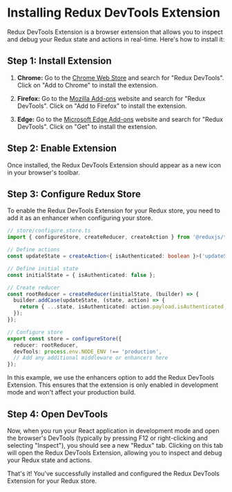 # Installing Redux DevTools Extension

Redux DevTools Extension is a browser extension that allows you to inspect and debug your Redux state and actions in real-time. Here's how to install it:

## Step 1: Install Extension

1. **Chrome:** Go to the [Chrome Web Store](https://chrome.google.com/webstore/detail/redux-devtools/lmhkpmbekcpmknklioeibfkpmmfibljd) and search for "Redux DevTools". Click on "Add to Chrome" to install the extension.

2. **Firefox:** Go to the [Mozilla Add-ons](https://addons.mozilla.org/en-US/firefox/addon/redux-devtools/) website and search for "Redux DevTools". Click on "Add to Firefox" to install the extension.

3. **Edge:** Go to the [Microsoft Edge Add-ons](https://microsoftedge.microsoft.com/addons/detail/redux-devtools/nihefkbdcfbmoofkjfkhjnikpdhbfbpc) website and search for "Redux DevTools". Click on "Get" to install the extension.

## Step 2: Enable Extension

Once installed, the Redux DevTools Extension should appear as a new icon in your browser's toolbar.

## Step 3: Configure Redux Store

To enable the Redux DevTools Extension for your Redux store, you need to add it as an enhancer when configuring your store.

```typescript
// store/configure.store.ts
import { configureStore, createReducer, createAction } from '@reduxjs/toolkit';

// Define actions
const updateState = createAction<{ isAuthenticated: boolean }>('updateState');

// Define initial state
const initialState = { isAuthenticated: false };

// Create reducer
const rootReducer = createReducer(initialState, (builder) => {
  builder.addCase(updateState, (state, action) => {
    return { ...state, isAuthenticated: action.payload.isAuthenticated };
  });
});

// Configure store
export const store = configureStore({
  reducer: rootReducer,
  devTools: process.env.NODE_ENV !== 'production',
  // Add any additional middleware or enhancers here
});
```

In this example, we use the enhancers option to add the Redux DevTools Extension. This ensures that the extension is only enabled in development mode and won't affect your production build.

## Step 4: Open DevTools

Now, when you run your React application in development mode and open the browser's DevTools (typically by pressing F12 or right-clicking and selecting "Inspect"), you should see a new "Redux" tab. Clicking on this tab will open the Redux DevTools Extension, allowing you to inspect and debug your Redux state and actions.

That's it! You've successfully installed and configured the Redux DevTools Extension for your Redux store.
